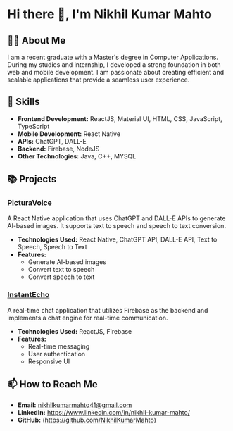 # Hi there 👋, I'm Nikhil Kumar Mahto

## 👨‍💻 About Me
I am a recent graduate with a Master's degree in Computer Applications. During my studies and internship, I developed a strong foundation in both web and mobile development. I am passionate about creating efficient and scalable applications that provide a seamless user experience.

## 🚀 Skills
- **Frontend Development:** ReactJS, Material UI, HTML, CSS, JavaScript, TypeScript
- **Mobile Development:** React Native
- **APIs:** ChatGPT, DALL-E
- **Backend:** Firebase, NodeJS
- **Other Technologies:** Java, C++, MYSQL

## 📚 Projects

### [PicturaVoice](https://github.com/NikhilKumarMahto/PicturaVoice)
A React Native application that uses ChatGPT and DALL-E APIs to generate AI-based images. It supports text to speech and speech to text conversion.

- **Technologies Used:** React Native, ChatGPT API, DALL-E API, Text to Speech, Speech to Text
- **Features:**
  - Generate AI-based images
  - Convert text to speech
  - Convert speech to text

### [InstantEcho](https://github.com/NikhilKumarMahto/InstantEcho)
A real-time chat application that utilizes Firebase as the backend and implements a chat engine for real-time communication.

- **Technologies Used:** ReactJS, Firebase
- **Features:**
  - Real-time messaging
  - User authentication
  - Responsive UI

## 📫 How to Reach Me
- **Email:** nikhilkumarmahto41@gmail.com
- **LinkedIn:** https://www.linkedin.com/in/nikhil-kumar-mahto/
- **GitHub:** (https://github.com/NikhilKumarMahto)
